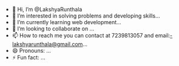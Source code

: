 - 👋 Hi, I’m @LakshyaRunthala
- 👀 I’m interested in solving problems and developing skills...
- 🌱 I’m currently learning web development...
- 💞️ I’m looking to collaborate on ...
- 📫 How to reach me  you can contact at 7239813057 and email:-lakshyarunthala@gmail.com...
- 😄 Pronouns: ...
- ⚡ Fun fact: ...

<!---
LakshyaRunthala/LakshyaRunthala is a ✨ special ✨ repository because its `README.md` (this file) appears on your GitHub profile.
You can click the Preview link to take a look at your changes.
--->

